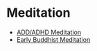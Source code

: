 # Meditation

- [ADD/ADHD Meditation](https://sukhavaho.github.io/meditation/adhd)
- [Early Buddhist Meditation](https://sukhavaho.github.io/buddhism/earlymeditation)


